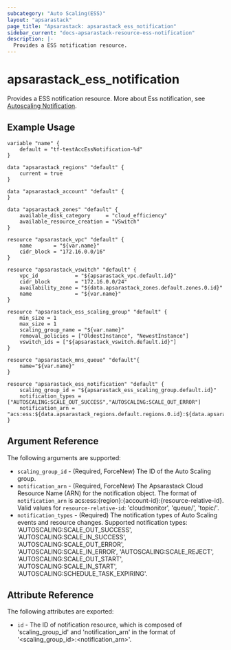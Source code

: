 ```yaml
---
subcategory: "Auto Scaling(ESS)"
layout: "apsarastack"
page_title: "Apsarastack: apsarastack_ess_notification"
sidebar_current: "docs-apsarastack-resource-ess-notification"
description: |-
  Provides a ESS notification resource.
---
```


# apsarastack\_ess\_notification

Provides a ESS notification resource. More about Ess notification, see [Autoscaling Notification](https://www.alibabacloud.com/help/doc-detail/71114.htm).

## Example Usage
```
variable "name" {
    default = "tf-testAccEssNotification-%d"
}

data "apsarastack_regions" "default" {
    current = true
}

data "apsarastack_account" "default" {
}

data "apsarastack_zones" "default" {
    available_disk_category     = "cloud_efficiency"
    available_resource_creation = "VSwitch"
}

resource "apsarastack_vpc" "default" {
    name       = "${var.name}"
    cidr_block = "172.16.0.0/16"
}
    
resource "apsarastack_vswitch" "default" {
    vpc_id            = "${apsarastack_vpc.default.id}"
    cidr_block        = "172.16.0.0/24"
    availability_zone = "${data.apsarastack_zones.default.zones.0.id}"
    name              = "${var.name}"
}

resource "apsarastack_ess_scaling_group" "default" {
    min_size = 1
    max_size = 1
    scaling_group_name = "${var.name}"
    removal_policies = ["OldestInstance", "NewestInstance"]
    vswitch_ids = ["${apsarastack_vswitch.default.id}"]
}

resource "apsarastack_mns_queue" "default"{
    name="${var.name}"
}

resource "apsarastack_ess_notification" "default" {
    scaling_group_id = "${apsarastack_ess_scaling_group.default.id}"
    notification_types = ["AUTOSCALING:SCALE_OUT_SUCCESS","AUTOSCALING:SCALE_OUT_ERROR"]
    notification_arn = "acs:ess:${data.apsarastack_regions.default.regions.0.id}:${data.apsarastack_account.default.id}:queue/${apsarastack_mns_queue.default.name}"
}

```

## Argument Reference

The following arguments are supported:

* `scaling_group_id` - (Required, ForceNew) The ID of the Auto Scaling group.
* `notification_arn` - (Required, ForceNew) The Apsarastack Cloud Resource Name (ARN) for the notification object. The format of `notification_arn` is acs:ess:{region}:{account-id}:{resource-relative-id}. Valid values for `resource-relative-id`: 'cloudmonitor', 'queue/', 'topic/'.
* `notification_types` - (Required) The notification types of Auto Scaling events and resource changes. Supported notification types: 'AUTOSCALING:SCALE_OUT_SUCCESS', 'AUTOSCALING:SCALE_IN_SUCCESS', 'AUTOSCALING:SCALE_OUT_ERROR', 'AUTOSCALING:SCALE_IN_ERROR', 'AUTOSCALING:SCALE_REJECT', 'AUTOSCALING:SCALE_OUT_START', 'AUTOSCALING:SCALE_IN_START', 'AUTOSCALING:SCHEDULE_TASK_EXPIRING'.

## Attribute Reference

The following attributes are exported:

* `id` - The ID of notification resource, which is composed of 'scaling_group_id' and 'notification_arn' in the format of '<scaling_group_id>:<notification_arn>'.
